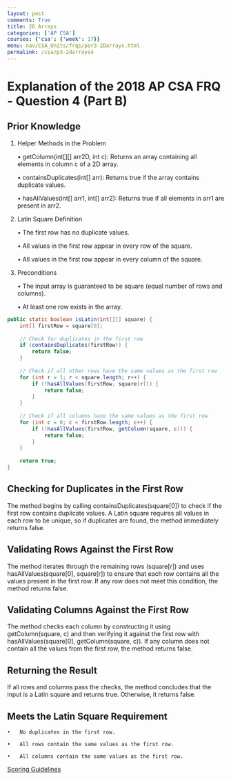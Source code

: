 ```yaml
---
layout: post
comments: True
title: 2D Arrays
categories: ['AP CSA']
courses: {'csa': {'week': 17}}
menu: nav/CSA_Units/frqs/per3-2Darrays.html
permalink: /csa/p3-2darrays4
---
```


# Explanation of the 2018 AP CSA FRQ - Question 4 (Part B)

## Prior Knowledge 

1.	Helper Methods in the Problem

	•	getColumn(int[][] arr2D, int c): Returns an array containing all elements in column c of a 2D array.

	•	containsDuplicates(int[] arr): Returns true if the array contains duplicate values.

	•	hasAllValues(int[] arr1, int[] arr2): Returns true if all elements in arr1 are present in arr2.

2.	Latin Square Definition

	•	The first row has no duplicate values.

	•	All values in the first row appear in every row of the square.

	•	All values in the first row appear in every column of the square.

3. 	Preconditions

	•	The input array is guaranteed to be square (equal number of rows and columns).
	
	•	At least one row exists in the array.


```java
public static boolean isLatin(int[][] square) {
    int[] firstRow = square[0];
    
    // Check for duplicates in the first row
    if (containsDuplicates(firstRow)) {
        return false;
    }
    
    // Check if all other rows have the same values as the first row
    for (int r = 1; r < square.length; r++) {
        if (!hasAllValues(firstRow, square[r])) {
            return false;
        }
    }
    
    // Check if all columns have the same values as the first row
    for (int c = 0; c < firstRow.length; c++) {
        if (!hasAllValues(firstRow, getColumn(square, c))) {
            return false;
        }
    }
    
    return true;
}
```

## Checking for Duplicates in the First Row

The method begins by calling containsDuplicates(square[0]) to check if the first row contains duplicate values. A Latin 
square requires all values in each row to be unique, so if duplicates are found, the method immediately returns false.

## Validating Rows Against the First Row

The method iterates through the remaining rows (square[r]) and uses hasAllValues(square[0], square[r]) to ensure that each row contains all the values present in the first row. If any row does not meet this condition, the method returns false.

## Validating Columns Against the First Row

The method checks each column by constructing it using getColumn(square, c) and then verifying it against the first row with hasAllValues(square[0], getColumn(square, c)). If any column does not contain all the values from the first row, the method returns false.

## Returning the Result

If all rows and columns pass the checks, the method concludes that the input is a Latin square and returns true. Otherwise, it returns false.

## Meets the Latin Square Requirement

	•	No duplicates in the first row.

	•	All rows contain the same values as the first row.
    
	•	All columns contain the same values as the first row.

[Scoring Guidelines](https://github.com/user-attachments/assets/f360a2cd-605d-47f4-868f-a1aacf71f375)
